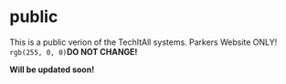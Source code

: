 # public
This is a public verion of the TechItAll systems.
Parkers Website ONLY!
`rgb(255, 0, 0)`**DO NOT CHANGE!**

**Will be updated soon!**
